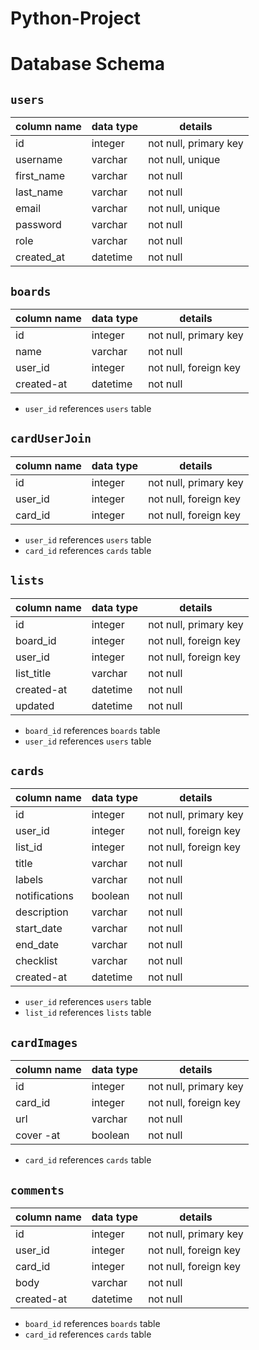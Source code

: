 # Python-Project

# **Database Schema**

[pythonproject-database-schema]: ./images/Database_Schema.png

## `users`

| column name | data type | details               |
| ----------- | --------- | --------------------- |
| id          | integer   | not null, primary key |
| username    | varchar   | not null, unique      |
| first_name  | varchar   | not null              |
| last_name   | varchar   | not null              |
| email       | varchar   | not null, unique      |
| password    | varchar   | not null              |
| role        | varchar   | not null              |
| created_at  | datetime  | not null              |

## `boards`

| column name | data type | details               |
| ----------- | --------- | --------------------- |
| id          | integer   | not null, primary key |
| name        | varchar   | not null              |
| user_id     | integer   | not null, foreign key |
| created-at  | datetime  | not null              |

- `user_id` references `users` table

## `cardUserJoin`

| column name | data type | details               |
| ----------- | --------- | --------------------- |
| id          | integer   | not null, primary key |
| user_id     | integer   | not null, foreign key |
| card_id     | integer   | not null, foreign key |

- `user_id` references `users` table
- `card_id` references `cards` table

## `lists`

| column name | data type | details               |
| ----------- | --------- | --------------------- |
| id          | integer   | not null, primary key |
| board_id    | integer   | not null, foreign key |
| user_id     | integer   | not null, foreign key |
| list_title  | varchar   | not null              |
| created-at  | datetime  | not null              |
| updated     | datetime  | not null              |

- `board_id` references `boards` table
- `user_id` references `users` table

## `cards`

| column name   | data type | details               |
| ------------- | --------- | --------------------- |
| id            | integer   | not null, primary key |
| user_id       | integer   | not null, foreign key |
| list_id       | integer   | not null, foreign key |
| title         | varchar   | not null              |
| labels        | varchar   | not null              |
| notifications | boolean   | not null              |
| description   | varchar   | not null              |
| start_date    | varchar   | not null              |
| end_date      | varchar   | not null              |
| checklist     | varchar   | not null              |
| created-at    | datetime  | not null              |

- `user_id` references `users` table
- `list_id` references `lists` table

## `cardImages`

| column name | data type | details               |
| ----------- | --------- | --------------------- |
| id          | integer   | not null, primary key |
| card_id     | integer   | not null, foreign key |
| url         | varchar   | not null              |
| cover -at   | boolean   | not null              |

- `card_id` references `cards` table

## `comments`

| column name | data type | details               |
| ----------- | --------- | --------------------- |
| id          | integer   | not null, primary key |
| user_id     | integer   | not null, foreign key |
| card_id     | integer   | not null, foreign key |
| body        | varchar   | not null              |
| created-at  | datetime  | not null              |

- `board_id` references `boards` table
- `card_id` references `cards` table
